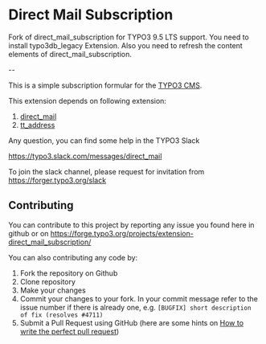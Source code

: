 # Direct Mail Subscription

Fork of direct_mail_subscription for TYPO3 9.5 LTS support.
You need to install typo3db_legacy Extension. Also you need to refresh the content elements of direct_mail_subscription.

--

This is a simple subscription formular for the [TYPO3 CMS](http://typo3.org).

This extension depends on following extension:

1. [direct_mail](https://typo3.org/extensions/repository/view/direct_mail)
2. [tt_address](https://typo3.org/extensions/repository/view/tt_address)


Any question, you can find some help in the TYPO3 Slack

https://typo3.slack.com/messages/direct_mail
   
To join the slack channel, please request for invitation from https://forger.typo3.org/slack

## Contributing

You can contribute to this project by reporting any issue you found here in github or on https://forge.typo3.org/projects/extension-direct_mail_subscription/

You can also contributing any code by:

1. Fork the repository on Github
2. Clone repository
3. Make your changes
4. Commit your changes to your fork. In your commit message refer to the issue number if there is already one, e.g. `[BUGFIX] short description of fix (resolves #4711)`
5. Submit a Pull Request using GitHub (here are some hints on [How to write the perfect pull request](https://github.com/blog/1943-how-to-write-the-perfect-pull-request))